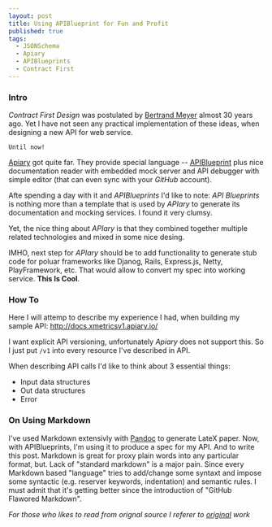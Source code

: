 ```yaml
---
layout: post
title: Using APIBlueprint for Fun and Profit
published: true
tags:
  - JSONSchema
  - Apiary
  - APIBlueprints
  - Contract First
---
```


### Intro
*Contract First Design* was postulated by [Bertrand Meyer](http://en.wikipedia.org/wiki/Bertrand_Meyer) almost 30 years ago.
Yet I have not seen any practical implementation of these ideas, when designing a new API for web service.

`Until now!`

[Apiary](http://apiary.io/how-it-works) got quite far.
They provide special language -- [APIBlueprint](http://apiblueprint.org/) plus nice documentation reader with embedded mock server and API debugger with simple editor (that can even sync with your *GitHub* account).

Afte spending a day with it and *APIBlueprints* I'd like to note: *API Blueprints* is nothing more than a template that is used by *APIary* to generate its documentation and mocking services.
I found it very clumsy.

Yet, the nice thing about *APIary* is that they combined together multiple related technologies and mixed in some nice desing.

IMHO, next step for *APIary* should be to add functionality to generate stub code for poluar frameworks like Djanog, Rails, Express.js, Netty, PlayFramework, etc. That would allow to convert my spec into working service.
**This Is Cool**.

### How To
Here I will attemp to describe my experience I had, when building my sample API: http://docs.xmetricsv1.apiary.io/

I want explicit API versioning, unfortunately *Apiary* does not support this.
So I just put `/v1` into every resource I've described in API.

When describing API calls I'd like to think about 3 essential things:

 - Input data structures
 - Out data structures
 - Error

### On Using Markdown
I've used Markdown extensivly with [Pandoc](http://johnmacfarlane.net/pandoc/README.html) to generate LateX paper.
Now, with APIBlueprints, I'm using it to produce a spec for my API.
And to write this post.
Markdown is great for proxy plain words into any particular format, but.
Lack of "standard markdown" is a major pain.
Since every Markdown based "language" tries to add/change some syntaxt and impose some syntactic (e.g.  reserver keywords, indentation) and semantic rules.
I must admit that it's getting better since the introduction of "GitHub Flawored Markdown".

*For those who likes to read from orignal source I referer to [original](http://cecs.wright.edu/~pmateti/Courses/7140/Lectures/OOD/meyer-design-by-contract-1992.pdf) work*
